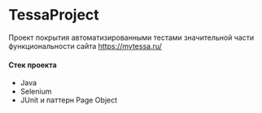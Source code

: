 # TessaProject

Проект покрытия автоматизированными тестами значительной части функциональности сайта https://mytessa.ru/

#### Стек проекта
- Java
- Selenium
- JUnit и паттерн Page Object
